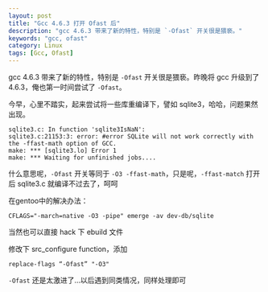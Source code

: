 ```yaml
---
layout: post
title: "Gcc 4.6.3 打开 Ofast 后"
description: "gcc 4.6.3 带来了新的特性，特别是 `-Ofast` 开关很是猥亵。"
keywords: "gcc, ofast"
category: Linux
tags: [Gcc, Ofast]
---
```


gcc 4.6.3 带来了新的特性，特别是 `-Ofast` 开关很是猥亵。昨晚将 gcc 升级到了 4.6.3，俺也第一时间尝试了 `-Ofast`。

今早，心里不踏实，起来尝试将一些库重编译下，譬如 sqlite3，哈哈，问题果然出现。

<!-- more -->
```
sqlite3.c: In function 'sqlite3IsNaN':
sqlite3.c:21153:3: error: #error SQLite will not work correctly with the -ffast-math option of GCC.
make: *** [sqlite3.lo] Error 1
make: *** Waiting for unfinished jobs....
```

什么意思呢，`-Ofast` 开关等同于 `-O3 -ffast-math`，只是呢，`-ffast-match` 打开后 sqlite3.c 就编译不过去了，呵呵

在gentoo中的解决办法：

    CFLAGS="-march=native -O3 -pipe" emerge -av dev-db/sqlite

当然也可以直接 hack 下 ebuild 文件

修改下 src_configure function，添加

    replace-flags “-Ofast” "-O3"

`-Ofast` 还是太激进了…以后遇到同类情况，同样处理即可
